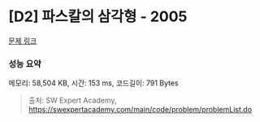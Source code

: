 # [D2] 파스칼의 삼각형 - 2005 

[문제 링크](https://swexpertacademy.com/main/code/problem/problemDetail.do?contestProbId=AV5P0-h6Ak4DFAUq) 

### 성능 요약

메모리: 58,504 KB, 시간: 153 ms, 코드길이: 791 Bytes



> 출처: SW Expert Academy, https://swexpertacademy.com/main/code/problem/problemList.do